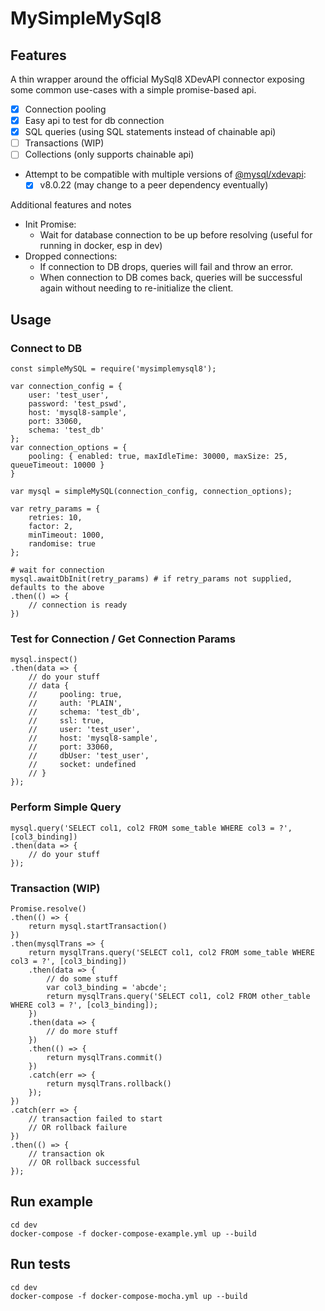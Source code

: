 # MySimpleMySql8

## Features

A thin wrapper around the official MySql8 XDevAPI connector exposing some common use-cases with a simple promise-based api.

* [x] Connection pooling
* [x] Easy api to test for db connection
* [x] SQL queries (using SQL statements instead of chainable api)
* [ ] Transactions (WIP)
* [ ] Collections (only supports chainable api)
* Attempt to be compatible with multiple versions of [@mysql/xdevapi](https://www.npmjs.com/package/@mysql/xdevapi):
    * [x] v8.0.22 (may change to a peer dependency eventually)

Additional features and notes
* Init Promise:
    * Wait for database connection to be up before resolving (useful for running in docker, esp in dev)
* Dropped connections: 
    * If connection to DB drops, queries will fail and throw an error.
    * When connection to DB comes back, queries will be successful again without needing to re-initialize the client.

## Usage

### Connect to DB
```
const simpleMySQL = require('mysimplemysql8');

var connection_config = {
    user: 'test_user',
    password: 'test_pswd',
    host: 'mysql8-sample',
    port: 33060,
    schema: 'test_db'
};
var connection_options = {
    pooling: { enabled: true, maxIdleTime: 30000, maxSize: 25, queueTimeout: 10000 }
}

var mysql = simpleMySQL(connection_config, connection_options);

var retry_params = {
    retries: 10,
    factor: 2,
    minTimeout: 1000,
    randomise: true
};

# wait for connection
mysql.awaitDbInit(retry_params) # if retry_params not supplied, defaults to the above
.then(() => {
    // connection is ready
})
```

### Test for Connection / Get Connection Params
```
mysql.inspect()
.then(data => {
    // do your stuff
    // data {
    //     pooling: true,
    //     auth: 'PLAIN',
    //     schema: 'test_db',
    //     ssl: true,
    //     user: 'test_user',
    //     host: 'mysql8-sample',
    //     port: 33060,
    //     dbUser: 'test_user',
    //     socket: undefined
    // }
});
```

### Perform Simple Query
```
mysql.query('SELECT col1, col2 FROM some_table WHERE col3 = ?', [col3_binding])
.then(data => {
    // do your stuff
});
```

### Transaction (WIP)
```
Promise.resolve()
.then(() => {
    return mysql.startTransaction()
})
.then(mysqlTrans => {
    return mysqlTrans.query('SELECT col1, col2 FROM some_table WHERE col3 = ?', [col3_binding])
    .then(data => {
        // do some stuff
        var col3_binding = 'abcde';
        return mysqlTrans.query('SELECT col1, col2 FROM other_table WHERE col3 = ?', [col3_binding]);
    })
    .then(data => {
        // do more stuff
    })
    .then(() => {
        return mysqlTrans.commit()
    })
    .catch(err => {
        return mysqlTrans.rollback()
    });
})
.catch(err => {
    // transaction failed to start
    // OR rollback failure
})
.then(() => {
    // transaction ok
    // OR rollback successful
});
```

## Run example

```
cd dev
docker-compose -f docker-compose-example.yml up --build
```

## Run tests

```
cd dev
docker-compose -f docker-compose-mocha.yml up --build
```
